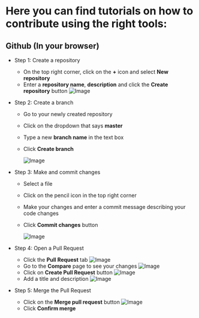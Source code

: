 # Here you can find tutorials on how to contribute using the right tools:

## Github (In your browser)

- Step 1: Create a repository

    - On the top right corner, click on the **+** icon and select **New repository**
    - Enter a **repository name**, **description** and click the **Create repository** button
      ![Image](https://guides.github.com/activities/hello-world/create-new-repo.png)
      
- Step 2: Create a branch

    - Go to your newly created repository
    - Click on the dropdown that says **master**
    - Type a new **branch name** in the text box
    - Click **Create branch**
    
        ![Image](https://guides.github.com/activities/hello-world/readme-edits.gif)
    
- Step 3: Make and commit changes

    - Select a file
    - Click on the pencil icon in the top right corner 
    - Make your changes and enter a commit message describing your code changes
    - Click **Commit changes** button
    
        ![Image](https://guides.github.com/activities/hello-world/commit.png)
    
- Step 4: Open a Pull Request

    - Click the **Pull Request** tab
        ![Image](https://guides.github.com/activities/hello-world/pr-tab.gif)
    - Go to the **Compare** page to see your changes
        ![Image](https://guides.github.com/activities/hello-world/diff.png)
    - Click on **Create Pull Request** button
        ![Image](https://guides.github.com/activities/hello-world/create-pr.png)
    - Add a title and description
        ![Image](https://guides.github.com/activities/hello-world/pr-form.png)
        
- Step 5: Merge the Pull Request

    - Click on the **Merge pull request** button
    ![Image](https://guides.github.com/activities/hello-world/merge-button.png)
    - Click **Confirm merge**
    


    

